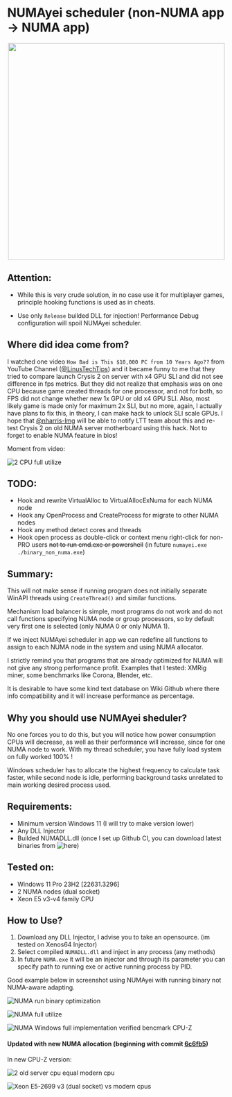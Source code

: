 # NUMAyei scheduler (non-NUMA app -> NUMA app)

<p align="center"><img src="https://github.com/GermanAizek/NUMAyei/assets/21138600/f3eae1b4-1044-4266-9236-53f411a7d057" width="500"></p>

## Attention:

- While this is very crude solution, in no case use it for multiplayer games, principle hooking functions is used as in cheats.

- Use only `Release` builded DLL for injection! Performance Debug configuration will spoil NUMAyei scheduler.

## Where did idea come from?

I watched one video `How Bad is This $10,000 PC from 10 Years Ago??` from YouTube Channel ([@LinusTechTips](https://www.youtube.com/@LinusTechTips)) and it became funny to me that they tried to compare launch Crysis 2 on server with x4 GPU SLI and did not see difference in fps metrics. But they did not realize that emphasis was on one CPU because game created threads for one processor, and not for both, so FPS did not change whether new 1x GPU or old x4 GPU SLI. Also, most likely game is made only for maximum 2x SLI, but no more, again, I actually have plans to fix this, in theory, I can make hack to unlock SLI scale GPUs. I hope that [@nharris-lmg](https://github.com/nharris-lmg) will be able to notify LTT team about this and re-test Crysis 2 on old NUMA server motherboard using this hack. Not to forget to enable NUMA feature in bios!

Moment from video:

![2 CPU full utilize](https://github.com/GermanAizek/NUMAyei/assets/21138600/b1faa010-9a7f-415c-8cb8-9703170b0f24)


## TODO:
- Hook and rewrite VirtualAlloc to VirtualAllocExNuma for each NUMA node
- Hook any OpenProcess and CreateProcess for migrate to other NUMA nodes
- Hook any method detect cores and threads
- Hook open process as double-click or context menu right-click for non-PRO users ~~not to run cmd.exe or powershell~~ (in future `numayei.exe ./binary_non_numa.exe`)

## Summary:

This will not make sense if running program does not initially separate WinAPI threads using `CreateThread()` and similar functions.

Mechanism load balancer is simple, most programs do not work and do not call functions specifying NUMA node or group processors, so by default very first one is selected (only NUMA 0 or only NUMA 1).

If we inject NUMAyei scheduler in app we can redefine all functions to assign to each NUMA node in the system and using NUMA allocator.

I strictly remind you that programs that are already optimized for NUMA will not give any strong performance profit. Examples that I tested: XMRig miner, some benchmarks like Corona, Blender, etc.

It is desirable to have some kind text database on Wiki Github where there info compatibility and it will increase performance as percentage.

## Why you should use NUMAyei sheduler?

No one forces you to do this, but you will notice how power consumption CPUs will decrease, as well as their performance will increase, since for one NUMA node to work. With my thread scheduler, you have fully load system on fully worked 100% !

Windows scheduler has to allocate the highest frequency to calculate task faster, while second node is idle, performing background tasks unrelated to main working desired process used.

## Requirements:
- Minimum version Windows 11 (I will try to make version lower)
- Any DLL Injector
- Builded NUMADLL.dll (once I set up Github CI, you can download latest binaries from ![here](https://github.com/GermanAizek/NUMAyei/releases))

## Tested on:
- Windows 11 Pro 23H2 [22631.3296]
- 2 NUMA nodes (dual socket)
- Xeon E5 v3-v4 family CPU

## How to Use?

1. Download any DLL Injector, I advise you to take an opensource. (im tested on Xenos64 Injector)
2. Select compiled `NUMADLL.dll` and inject in any process (any methods)
3. In future `NUMA.exe` it will be an injector and through its parameter you can specify path to running exe or active running process by PID.

Good example below in screenshot using NUMAyei with running binary not NUMA-aware adapting. 

![NUMA run binary optimization](https://github.com/GermanAizek/NUMAyei/assets/21138600/a9da1ef1-4aff-4fd1-bb10-a359c224f32f)

![NUMA full utilize](https://github.com/GermanAizek/NUMAyei/assets/21138600/c19e3519-8250-4423-94ff-32665b292fd7)

![NUMA Windows full implementation verified bencmark CPU-Z](https://github.com/GermanAizek/NUMAyei/assets/21138600/dee749bc-73ac-4bbf-b183-ee8e0ad861e2)

#### Updated with new NUMA allocation (beginning with commit [6c6fb5](https://github.com/GermanAizek/NUMAyei/commit/6c6fb5cbfd4606ada20970354797771f6ac6a338))

In new CPU-Z version:

![2 old server cpu equal modern cpu](https://github.com/GermanAizek/NUMAyei/assets/21138600/3b94d5fd-d66d-4797-8164-b591ae3776b6)

![Xeon E5-2699 v3 (dual socket) vs modern cpus](https://github.com/GermanAizek/NUMAyei/assets/21138600/ecdae967-8b6f-4e32-9351-d6be16f6ee57)

